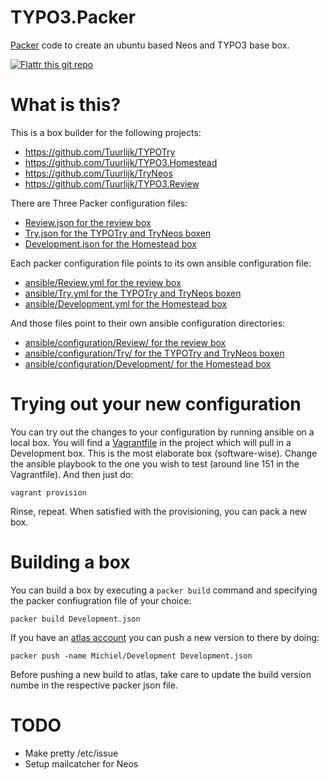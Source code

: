 # TYPO3.Packer
[Packer](https://www.packer.io/) code to create an ubuntu based Neos and TYPO3 base box.

[![Flattr this git repo](http://api.flattr.com/button/flattr-badge-large.png)](https://flattr.com/submit/auto?user_id=Tuurlijk&url=https://github.com/Tuurlijk/TYPO3.Packer&title=TYPO3.Packer&language=Ansible&tags=github&category=software)

# What is this?
This is a box builder for the following projects:
* https://github.com/Tuurlijk/TYPOTry
* https://github.com/Tuurlijk/TYPO3.Homestead
* https://github.com/Tuurlijk/TryNeos
* https://github.com/Tuurlijk/TYPO3.Review

There are Three Packer configuration files:
* [Review.json for the review box](Review.json)
* [Try.json for the TYPOTry and TryNeos boxen](Try.json)
* [Development.json for the Homestead box](Development.json)

Each packer configuration file points to its own ansible configuration file:
* [ansible/Review.yml for the review box](ansible/Review.yml)
* [ansible/Try.yml for the TYPOTry and TryNeos boxen](ansible/Try.yml)
* [ansible/Development.yml for the Homestead box](ansible/Development.yml)

And those files point to their own ansible configuration directories:
* [ansible/configuration/Review/ for the review box](ansible/configuration/Review/)
* [ansible/configuration/Try/ for the TYPOTry and TryNeos boxen](ansible/configuration/Try/)
* [ansible/configuration/Development/ for the Homestead box](ansible/configuration/Development/)

# Trying out your new configuration
You can try out the changes to your configuration by running ansible on a local box. You will find a [Vagrantfile](Vagrantfile) in the project which will pull in a Development box. This is the most elaborate box (software-wise). Change the ansible playbook to the one you wish to test (around line 151 in the Vagrantfile). And then just do:

```vagrant provision```

Rinse, repeat. When satisfied with the provisioning, you can pack a new box.

# Building a box
You can build a box by executing a `packer build` command and specifying the packer confiugration file of your choice:

```packer build Development.json```

If you have an [atlas account](https://atlas.hashicorp.com/) you can push a new version to there by doing:

```packer push -name Michiel/Development Development.json```

Before pushing a new build to atlas, take care to update the build version numbe in the respective packer json file.
# TODO
* Make pretty /etc/issue
* Setup mailcatcher for Neos

